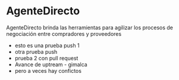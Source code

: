 ﻿# AgenteDirecto
AgenteDirecto brinda las herramientas para agilizar los procesos de negociación entre compradores y proveedores

 - esto es una prueba push 1
 - otra prueba push 
 - prueba 2 con pull request
 - Avance de uptream - gimalca
 - pero a veces hay confictos

